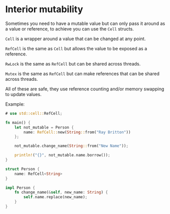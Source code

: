 # Interior mutability

Sometimes you need to have a mutable value but can only pass it around as a value or reference, to achieve you can use the `Cell` structs.

`Cell` is a wrapper around a value that can be changed at any point.

`RefCell` is the same as `Cell` but allows the value to be exposed as a reference.

`RwLock` is the same as `RefCell` but can be shared across threads.

`Mutex` is the same as `RefCell` but can make references that can be shared across threads. 

All of these are safe, they use reference counting and/or memory swapping to update values.

Example:

```rust
# use std::cell::RefCell;

fn main() {
    let not_mutable = Person {
        name: RefCell::new(String::from("Ray Britton"))
    };

    not_mutable.change_name(String::from("New Name"));

    println!("{}", not_mutable.name.borrow());
}

struct Person {
    name: RefCell<String>
}

impl Person {
    fn change_name(&self, new_name: String) {
        self.name.replace(new_name);
    }
}
```